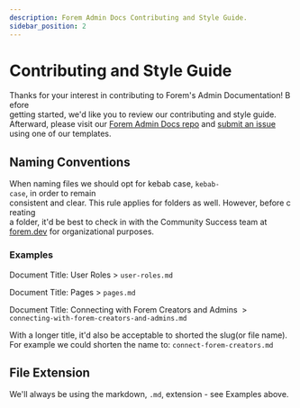 ```yaml
---
description: Forem Admin Docs Contributing and Style Guide.
sidebar_position: 2
---
```


# Contributing and Style Guide

Thanks for your interest in contributing to Forem's Admin Documentation! Before getting started, we'd like you to review our contributing and style guide. Afterward, please visit our [Forem Admin Docs repo](https://github.com/forem/admin-docs#forem-admin-docs) and [submit an issue](https://github.com/forem/admin-docs/issues/new/choose) using one of our templates.

## Naming Conventions

When naming files we should opt for kebab case, `kebab-case`, in order to remain
consistent and clear. This rule applies for folders as well. However, before creating
a folder, it'd be best to check in with the Community Success team at 
[forem.dev](https://forem.dev) for organizational purposes.

### Examples

Document Title: User Roles > `user-roles.md`

Document Title: Pages > `pages.md`

Document Title: Connecting with Forem Creators and Admins  > <br />
`connecting-with-forem-creators-and-admins.md`

With a longer title, it'd also be acceptable to shorted the slug(or file name). For
example we could shorten the name to: `connect-forem-creators.md`

## File Extension

We'll always be using the markdown, `.md`, extension - see Examples above.
